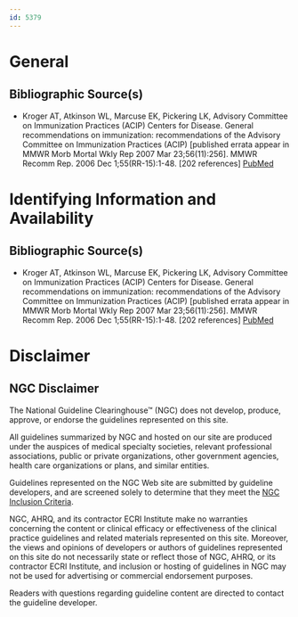 ```yaml
---
id: 5379
---
```


# General

## Bibliographic Source(s)

- Kroger AT, Atkinson WL, Marcuse EK, Pickering LK, Advisory Committee on Immunization Practices (ACIP) Centers for Disease. General recommendations on immunization: recommendations of the Advisory Committee on Immunization Practices (ACIP) [published errata appear in MMWR Morb Mortal Wkly Rep 2007 Mar 23;56(11):256]. MMWR Recomm Rep. 2006 Dec 1;55(RR-15):1-48. [202 references] [ PubMed ](http://www.ncbi.nlm.nih.gov/entrez/query.fcgi?cmd=Retrieve&db=pubmed&dopt=Abstract&list_uids=17136024)

# Identifying Information and Availability

## Bibliographic Source(s)

- Kroger AT, Atkinson WL, Marcuse EK, Pickering LK, Advisory Committee on Immunization Practices (ACIP) Centers for Disease. General recommendations on immunization: recommendations of the Advisory Committee on Immunization Practices (ACIP) [published errata appear in MMWR Morb Mortal Wkly Rep 2007 Mar 23;56(11):256]. MMWR Recomm Rep. 2006 Dec 1;55(RR-15):1-48. [202 references] [ PubMed ](http://www.ncbi.nlm.nih.gov/entrez/query.fcgi?cmd=Retrieve&db=pubmed&dopt=Abstract&list_uids=17136024)

# Disclaimer

## NGC Disclaimer

The National Guideline Clearinghouse™ (NGC) does not develop, produce, approve, or endorse the guidelines represented on this site.

All guidelines summarized by NGC and hosted on our site are produced under the auspices of medical specialty societies, relevant professional associations, public or private organizations, other government agencies, health care organizations or plans, and similar entities.

Guidelines represented on the NGC Web site are submitted by guideline developers, and are screened solely to determine that they meet the [NGC Inclusion Criteria](/help-and-about/summaries/inclusion-criteria).

NGC, AHRQ, and its contractor ECRI Institute make no warranties concerning the content or clinical efficacy or effectiveness of the clinical practice guidelines and related materials represented on this site. Moreover, the views and opinions of developers or authors of guidelines represented on this site do not necessarily state or reflect those of NGC, AHRQ, or its contractor ECRI Institute, and inclusion or hosting of guidelines in NGC may not be used for advertising or commercial endorsement purposes.

Readers with questions regarding guideline content are directed to contact the guideline developer.

